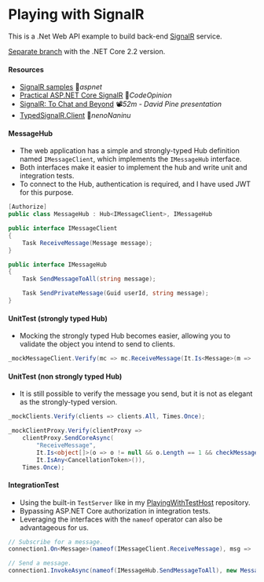 # Playing with SignalR

This is a .Net Web API example to build back-end [SignalR](https://docs.microsoft.com/en-ie/aspnet/core/signalr/introduction?view=aspnetcore-3.0) service.

[Separate branch](https://github.com/19balazs86/PlayingWithSignalR/tree/netcoreapp2.2) with the .NET Core 2.2 version.

#### Resources
- [SignalR samples](https://github.com/aspnet/AzureSignalR-samples) 👤*aspnet*
- [Practical ASP.NET Core SignalR](https://codeopinion.com/practical-asp-net-core-signalr) 📓*CodeOpinion*
- [SignalR: To Chat and Beyond](https://www.youtube.com/watch?v=i3RXbOY6-0I) 📽️*52m - David Pine presentation*
- [TypedSignalR.Client](https://github.com/nenoNaninu/TypedSignalR.Client) 👤*nenoNaninu*

#### MessageHub
- The web application has a simple and strongly-typed Hub definition named `IMessageClient`, which implements the `IMessageHub` interface.
- Both interfaces make it easier to implement the hub and write unit and integration tests.
- To connect to the Hub, authentication is required, and I have used JWT for this purpose.

```csharp
[Authorize]
public class MessageHub : Hub<IMessageClient>, IMessageHub
```

```csharp
public interface IMessageClient
{
    Task ReceiveMessage(Message message);
}
```

```csharp
public interface IMessageHub
{
    Task SendMessageToAll(string message);

    Task SendPrivateMessage(Guid userId, string message);
}
```

#### UnitTest (strongly typed Hub)
- Mocking the strongly typed Hub becomes easier, allowing you to validate the object you intend to send to clients.

```csharp
_mockMessageClient.Verify(mc => mc.ReceiveMessage(It.Is<Message>(m => ..., Times.Once);
```

#### UnitTest (non strongly typed Hub)
- It is still possible to verify the message you send, but it is not as elegant as the strongly-typed version.

```csharp
_mockClients.Verify(clients => clients.All, Times.Once);

_mockClientProxy.Verify(clientProxy =>
    clientProxy.SendCoreAsync(
        "ReceiveMessage",
        It.Is<object[]>(o => o != null && o.Length == 1 && checkMessage(o[0] as Message)),
        It.IsAny<CancellationToken>()),
    Times.Once);
```

#### IntegrationTest
- Using the built-in `TestServer` like in my [PlayingWithTestHost](https://github.com/19balazs86/PlayingWithTestHost) repository.
- Bypassing ASP.NET Core authorization in integration tests.
- Leveraging the interfaces with the `nameof` operator can also be advantageous for us.

```csharp
// Subscribe for a message.
connection1.On<Message>(nameof(IMessageClient.ReceiveMessage), msg => ...);

// Send a message.
connection1.InvokeAsync(nameof(IMessageHub.SendMessageToAll), new Message(...));
```